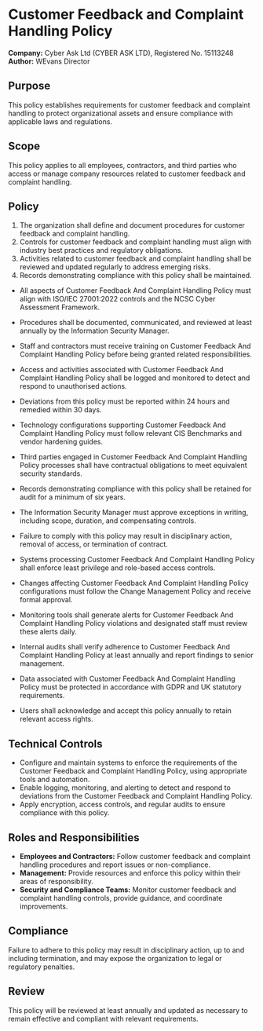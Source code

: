 # Customer Feedback and Complaint Handling Policy

**Company:** Cyber Ask Ltd (CYBER ASK LTD), Registered No. 15113248  
**Author:** WEvans Director

## Purpose

This policy establishes requirements for customer feedback and complaint handling to protect organizational assets and ensure compliance with applicable laws and regulations.

## Scope

This policy applies to all employees, contractors, and third parties who access or manage company resources related to customer feedback and complaint handling.

## Policy
1. The organization shall define and document procedures for customer feedback and complaint handling.
2. Controls for customer feedback and complaint handling must align with industry best practices and regulatory obligations.
3. Activities related to customer feedback and complaint handling shall be reviewed and updated regularly to address emerging risks.
4. Records demonstrating compliance with this policy shall be maintained.

- All aspects of Customer Feedback And Complaint Handling Policy must align with ISO/IEC 27001:2022 controls and the NCSC Cyber Assessment Framework.
- Procedures shall be documented, communicated, and reviewed at least annually by the Information Security Manager.
- Staff and contractors must receive training on Customer Feedback And Complaint Handling Policy before being granted related responsibilities.
- Access and activities associated with Customer Feedback And Complaint Handling Policy shall be logged and monitored to detect and respond to unauthorised actions.
- Deviations from this policy must be reported within 24 hours and remedied within 30 days.
- Technology configurations supporting Customer Feedback And Complaint Handling Policy must follow relevant CIS Benchmarks and vendor hardening guides.
- Third parties engaged in Customer Feedback And Complaint Handling Policy processes shall have contractual obligations to meet equivalent security standards.
- Records demonstrating compliance with this policy shall be retained for audit for a minimum of six years.
- The Information Security Manager must approve exceptions in writing, including scope, duration, and compensating controls.
- Failure to comply with this policy may result in disciplinary action, removal of access, or termination of contract.

- Systems processing Customer Feedback And Complaint Handling Policy shall enforce least privilege and role-based access controls.
- Changes affecting Customer Feedback And Complaint Handling Policy configurations must follow the Change Management Policy and receive formal approval.
- Monitoring tools shall generate alerts for Customer Feedback And Complaint Handling Policy violations and designated staff must review these alerts daily.
- Internal audits shall verify adherence to Customer Feedback And Complaint Handling Policy at least annually and report findings to senior management.
- Data associated with Customer Feedback And Complaint Handling Policy must be protected in accordance with GDPR and UK statutory requirements.
- Users shall acknowledge and accept this policy annually to retain relevant access rights.

## Technical Controls

- Configure and maintain systems to enforce the requirements of the Customer Feedback and Complaint Handling Policy, using appropriate tools and automation.
- Enable logging, monitoring, and alerting to detect and respond to deviations from the Customer Feedback and Complaint Handling Policy.
- Apply encryption, access controls, and regular audits to ensure compliance with this policy.

## Roles and Responsibilities

- **Employees and Contractors:** Follow customer feedback and complaint handling procedures and report issues or non-compliance.
- **Management:** Provide resources and enforce this policy within their areas of responsibility.
- **Security and Compliance Teams:** Monitor customer feedback and complaint handling controls, provide guidance, and coordinate improvements.

## Compliance

Failure to adhere to this policy may result in disciplinary action, up to and including termination, and may expose the organization to legal or regulatory penalties.

## Review

This policy will be reviewed at least annually and updated as necessary to remain effective and compliant with relevant requirements.
